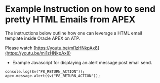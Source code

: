 # Example Instruction on how to send pretty HTML Emails from APEX

The instructions below outline how one can leverage a HTML email template inside Oracle APEX on ATP.

Please watch [https://youtu.be/mi1zHNkpAx8](https://youtu.be/mi1zHNkpAx8)

- Example Javascript for displaying an alert message post email send. 
```
console.log($v("P8_RETURN_ACTION"));
apex.message.alert($v("P8_RETURN_ACTION"));
```
